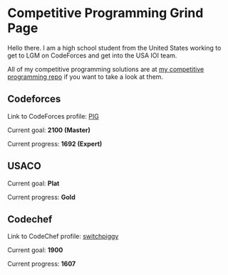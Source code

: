 # Competitive Programming Grind Page

Hello there. I am a high school student from the United States working to get to LGM on CodeForces and get into the USA IOI team.

All of my competitive programming solutions are at [my competitive programming repo](https://github.com/switchpiggy/Competitive_Programming) if you want to take a look at them.


## Codeforces

Link to CodeForces profile: [PIG](https://codeforces.com/profile/PIG)

Current goal: **2100 (Master)**

Current progress: **1692 (Expert)**


## USACO

Current goal: **Plat**

Current progress: **Gold**


## Codechef

Link to CodeChef profile: [switchpiggy](https://www.codechef.com/users/switchpiggy)

Current goal: **1900**

Current progress: **1607**
